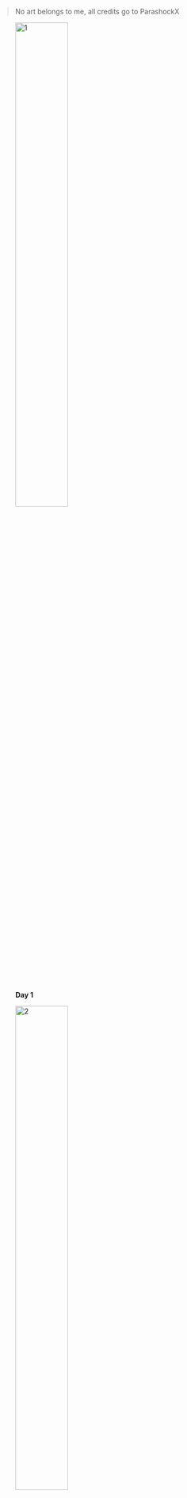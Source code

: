 > No art belongs to me, all credits go to ParashockX

<figure>
  <img src="/dislike/1-50/1.jpeg" alt="1" style="width:50%">
  <figcaption><strong>Day 1</strong></figcaption>
</figure>

<figure>
  <img src="/dislike/1-50/2.jpeg" alt="2" style="width:50%">
  <figcaption><strong>Day 2</strong></figcaption>
</figure>

<figure>
  <img src="/dislike/1-50/3.jpeg" alt="3" style="width:50%">
  <figcaption><strong>Day 3</strong></figcaption>
</figure>

<figure>
  <img src="/dislike/1-50/4.jpeg" alt="4" style="width:50%">
  <figcaption><strong>Day 4</strong></figcaption>
</figure>

<figure>
  <img src="/dislike/1-50/1.jpeg" alt="1" style="width:50%">
  <figcaption><strong>Day 1</strong></figcaption>
</figure>

<figure>
  <img src="/dislike/1-50/1.jpeg" alt="1" style="width:50%">
  <figcaption><strong>Day 1</strong></figcaption>
</figure>

<figure>
  <img src="/dislike/1-50/1.jpeg" alt="1" style="width:50%">
  <figcaption><strong>Day 1</strong></figcaption>
</figure>

<figure>
  <img src="/dislike/1-50/1.jpeg" alt="1" style="width:50%">
  <figcaption><strong>Day 1</strong></figcaption>
</figure>

<figure>
  <img src="/dislike/1-50/1.jpeg" alt="1" style="width:50%">
  <figcaption><strong>Day 1</strong></figcaption>
</figure>

<figure>
  <img src="/dislike/1-50/1.jpeg" alt="1" style="width:50%">
  <figcaption><strong>Day 1</strong></figcaption>
</figure>

<figure>
  <img src="/dislike/1-50/1.jpeg" alt="1" style="width:50%">
  <figcaption><strong>Day 1</strong></figcaption>
</figure>

<figure>
  <img src="/dislike/1-50/1.jpeg" alt="1" style="width:50%">
  <figcaption><strong>Day 1</strong></figcaption>
</figure>

<figure>
  <img src="/dislike/1-50/1.jpeg" alt="1" style="width:50%">
  <figcaption><strong>Day 1</strong></figcaption>
</figure>

<figure>
  <img src="/dislike/1-50/1.jpeg" alt="1" style="width:50%">
  <figcaption><strong>Day 1</strong></figcaption>
</figure>

<figure>
  <img src="/dislike/1-50/1.jpeg" alt="1" style="width:50%">
  <figcaption><strong>Day 1</strong></figcaption>
</figure>

<figure>
  <img src="/dislike/1-50/1.jpeg" alt="1" style="width:50%">
  <figcaption><strong>Day 1</strong></figcaption>
</figure>

<figure>
  <img src="/dislike/1-50/1.jpeg" alt="1" style="width:50%">
  <figcaption><strong>Day 1</strong></figcaption>
</figure>

<figure>
  <img src="/dislike/1-50/1.jpeg" alt="1" style="width:50%">
  <figcaption><strong>Day 1</strong></figcaption>
</figure>

<figure>
  <img src="/dislike/1-50/1.jpeg" alt="1" style="width:50%">
  <figcaption><strong>Day 1</strong></figcaption>
</figure>

<figure>
  <img src="/dislike/1-50/1.jpeg" alt="1" style="width:50%">
  <figcaption><strong>Day 1</strong></figcaption>
</figure>

<figure>
  <img src="/dislike/1-50/1.jpeg" alt="1" style="width:50%">
  <figcaption><strong>Day 1</strong></figcaption>
</figure>

<figure>
  <img src="/dislike/1-50/1.jpeg" alt="1" style="width:50%">
  <figcaption><strong>Day 1</strong></figcaption>
</figure>

<figure>
  <img src="/dislike/1-50/1.jpeg" alt="1" style="width:50%">
  <figcaption><strong>Day 1</strong></figcaption>
</figure>

<figure>
  <img src="/dislike/1-50/1.jpeg" alt="1" style="width:50%">
  <figcaption><strong>Day 1</strong></figcaption>
</figure>

<figure>
  <img src="/dislike/1-50/1.jpeg" alt="1" style="width:50%">
  <figcaption><strong>Day 1</strong></figcaption>
</figure>

<figure>
  <img src="/dislike/1-50/1.jpeg" alt="1" style="width:50%">
  <figcaption><strong>Day 1</strong></figcaption>
</figure>

<figure>
  <img src="/dislike/1-50/1.jpeg" alt="1" style="width:50%">
  <figcaption><strong>Day 1</strong></figcaption>
</figure>

<figure>
  <img src="/dislike/1-50/1.jpeg" alt="1" style="width:50%">
  <figcaption><strong>Day 1</strong></figcaption>
</figure>

<figure>
  <img src="/dislike/1-50/1.jpeg" alt="1" style="width:50%">
  <figcaption><strong>Day 1</strong></figcaption>
</figure>

<figure>
  <img src="/dislike/1-50/1.jpeg" alt="1" style="width:50%">
  <figcaption><strong>Day 1</strong></figcaption>
</figure>

<figure>
  <img src="/dislike/1-50/1.jpeg" alt="1" style="width:50%">
  <figcaption><strong>Day 1</strong></figcaption>
</figure>

<figure>
  <img src="/dislike/1-50/1.jpeg" alt="1" style="width:50%">
  <figcaption><strong>Day 1</strong></figcaption>
</figure>

<figure>
  <img src="/dislike/1-50/1.jpeg" alt="1" style="width:50%">
  <figcaption><strong>Day 1</strong></figcaption>
</figure>

<figure>
  <img src="/dislike/1-50/1.jpeg" alt="1" style="width:50%">
  <figcaption><strong>Day 1</strong></figcaption>
</figure>

<figure>
  <img src="/dislike/1-50/1.jpeg" alt="1" style="width:50%">
  <figcaption><strong>Day 1</strong></figcaption>
</figure>

<figure>
  <img src="/dislike/1-50/1.jpeg" alt="1" style="width:50%">
  <figcaption><strong>Day 1</strong></figcaption>
</figure>

<figure>
  <img src="/dislike/1-50/1.jpeg" alt="1" style="width:50%">
  <figcaption><strong>Day 1</strong></figcaption>
</figure>

<figure>
  <img src="/dislike/1-50/1.jpeg" alt="1" style="width:50%">
  <figcaption><strong>Day 1</strong></figcaption>
</figure>

<figure>
  <img src="/dislike/1-50/1.jpeg" alt="1" style="width:50%">
  <figcaption><strong>Day 1</strong></figcaption>
</figure>

<figure>
  <img src="/dislike/1-50/1.jpeg" alt="1" style="width:50%">
  <figcaption><strong>Day 1</strong></figcaption>
</figure>

<figure>
  <img src="/dislike/1-50/1.jpeg" alt="1" style="width:50%">
  <figcaption><strong>Day 1</strong></figcaption>
</figure>

<figure>
  <img src="/dislike/1-50/1.jpeg" alt="1" style="width:50%">
  <figcaption><strong>Day 1</strong></figcaption>
</figure>
